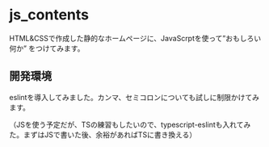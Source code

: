 # js_contents

HTML&CSSで作成した静的なホームページに、JavaScrptを使って”おもしろい何か” をつけてみます。

## 開発環境
eslintを導入してみました。カンマ、セミコロンについても試しに制限かけてみます。

（JSを使う予定だが、TSの練習もしたいので、typescript-eslintも入れてみた。まずはJSで書いた後、余裕があればTSに書き換える）